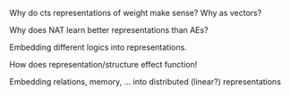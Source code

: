 Why do cts representations of weight make sense? Why as vectors?

Why does NAT learn better representations than AEs?

Embedding different logics into representations.

How does representation/structure effect function!

Embedding relations, memory, ... into distributed (linear?) representations

